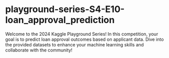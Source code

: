 # playground-series-S4-E10-loan_approval_prediction
Welcome to the 2024 Kaggle Playground Series! In this competition, your goal is to predict loan approval outcomes based on applicant data. Dive into the provided datasets to enhance your machine learning skills and collaborate with the community!
